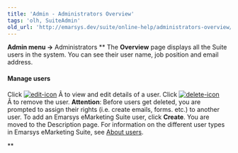 ```yaml
---
title: 'Admin - Administrators Overview'
tags: 'olh, SuiteAdmin'
old_url: 'http://emarsys.dev/suite/online-help/administrators-overview/'
---
```


**Admin menu ->** Administrators ** The **Overview** page displays all the Suite users in the system. You can see their user name, job position and email address.

#### Manage users

 Click [![edit-icon](/assets/images/edit-icon.png)](/assets/images/edit-icon.png) Â to view and edit details of a user. Click [![delete-icon](/assets/images/delete-icon.png)](/assets/images/delete-icon.png) Â to remove the user. **Attention**: Before users get deleted, you are prompted to assign their rights (i.e. create emails, forms. etc.) to another user. To add an Emarsys eMarketing Suite user, click **Create**. You are moved to the Description page. For information on the different user types in Emarsys eMarketing Suite, see [About users](/olh/admin-about-users.md "Admin â&#128;&#147; About Users").

**